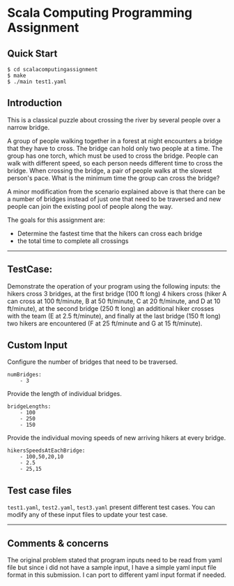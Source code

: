 # Scala Computing Programming Assignment


## Quick Start

```
$ cd scalacomputingassignment
$ make
$ ./main test1.yaml
```

## Introduction
This is a classical puzzle about crossing the river by several people over a narrow bridge.

A group of people walking together in a forest at night encounters a bridge that they have to cross. The bridge can hold only two people at a time. The group has one torch, which must be used to cross the bridge. People can walk with different speed, so each person needs different time to cross the bridge. When crossing the bridge, a pair of people walks at the slowest person's pace. What is the minimum time the group can cross the bridge?

A minor modification from the scenario explained above is that there can be a number of bridges instead of just one that need to be traversed and new people can join the existing pool of people along the way.

The goals for this assignment are:
* Determine the fastest time that the hikers can cross each bridge
* the total time to complete all crossings

-----

## TestCase:

Demonstrate the operation of your program using the following inputs: the hikers cross 3 bridges, at the first bridge (100 ft long) 4 hikers cross (hiker A can cross at 100 ft/minute, B at 50 ft/minute, C at 20 ft/minute, and D at 10 ft/minute), at the second bridge (250 ft long) an additional hiker crosses with the team (E at 2.5 ft/minute), and finally at the last bridge (150 ft long) two hikers are encountered (F at 25 ft/minute and G at 15 ft/minute).

## Custom Input
Configure the number of bridges that need to be traversed.
```
numBridges: 
    - 3
```
Provide the length of individual bridges.
```
bridgeLengths: 
    - 100
    - 250
    - 150
```
Provide the individual moving speeds of new arriving hikers at every bridge.
```
hikersSpeedsAtEachBridge: 
    - 100,50,20,10
    - 2.5
    - 25,15
```

## Test case files

`test1.yaml`, `test2.yaml`, `test3.yaml` present different test cases. You can modify any of these input files to update your test case.

-----

## Comments & concerns

The original problem stated that program inputs need to be read from yaml file but since i did not have a sample input, I have a simple yaml input file format in this submission. I can port to different yaml input format if needed.


